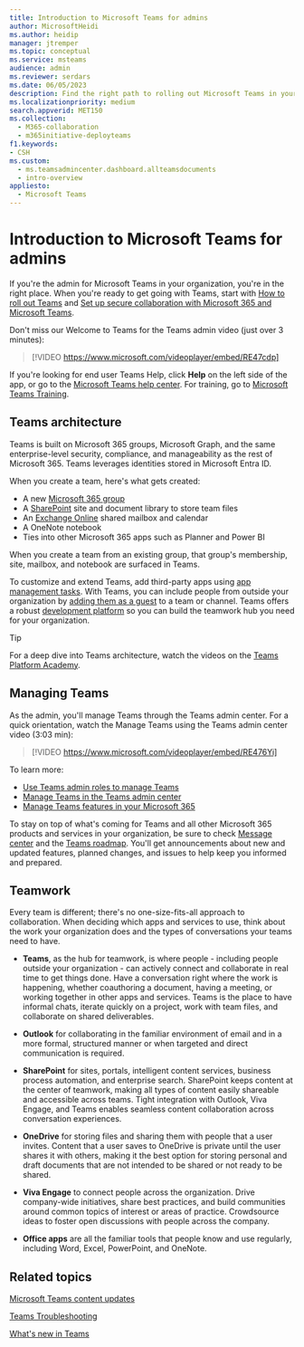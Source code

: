 ```yaml
---
title: Introduction to Microsoft Teams for admins
author: MicrosoftHeidi
ms.author: heidip
manager: jtremper
ms.topic: conceptual
ms.service: msteams
audience: admin
ms.reviewer: serdars
ms.date: 06/05/2023
description: Find the right path to rolling out Microsoft Teams in your organization. Learn about the Teams infrastructure and using Teams with Microsoft 365 or Office 365.
ms.localizationpriority: medium
search.appverid: MET150
ms.collection: 
  - M365-collaboration
  - m365initiative-deployteams
f1.keywords:
- CSH
ms.custom: 
  - ms.teamsadmincenter.dashboard.allteamsdocuments
  - intro-overview
appliesto: 
  - Microsoft Teams
---
```


# Introduction to Microsoft Teams for admins

If you're the admin for Microsoft Teams in your organization, you're in the right place. When you're ready to get going with Teams, start with [How to roll out Teams](./deploy-overview.md) and [Set up secure collaboration with Microsoft 365 and Microsoft Teams](/microsoft-365/solutions/setup-secure-collaboration-with-teams).

Don't miss our Welcome to Teams for the Teams admin video (just over 3 minutes):

> [!VIDEO https://www.microsoft.com/videoplayer/embed/RE47cdp]

If you're looking for end user Teams Help, click **Help** on the left side of the app, or go to the [Microsoft Teams help center](https://support.office.com/teams). For training, go to [Microsoft Teams Training](training-microsoft-teams-landing-page.md). 

## Teams architecture

Teams is built on Microsoft 365 groups, Microsoft Graph, and the same enterprise-level security, compliance, and manageability as the rest of Microsoft 365. Teams leverages identities stored in Microsoft Entra ID.

When you create a team, here's what gets created:
- A new [Microsoft 365 group](office-365-groups.md)
- A [SharePoint](sharepoint-onedrive-interact.md) site and document library to store team files
- An [Exchange Online](exchange-teams-interact.md) shared mailbox and calendar
- A OneNote notebook
- Ties into other Microsoft 365 apps such as Planner and Power BI

When you create a team from an existing group, that group's membership, site, mailbox, and notebook are surfaced in Teams.

To customize and extend Teams, add third-party apps using [app management tasks](apps-in-teams.md). With Teams, you can include people from outside your organization by [adding them as a guest](guest-access.md) to a team or channel. Teams offers a robust [development platform](/microsoftteams/platform) so you can build the teamwork hub you need for your organization.

> [!TIP]
> For a deep dive into Teams architecture, watch the videos on the [Teams Platform Academy](https://aka.ms/TeamsPlatformAcademy).

## Managing Teams

As the admin, you'll manage Teams through the Teams admin center. For a quick orientation, watch the Manage Teams using the Teams admin center video (3:03 min):

> [!VIDEO https://www.microsoft.com/videoplayer/embed/RE476Yi]

To learn more:

- [Use Teams admin roles to manage Teams](using-admin-roles.md)
- [Manage Teams in the Teams admin center](manage-teams-in-modern-portal.md)
- [Manage Teams features in your Microsoft 365](enable-features-office-365.md)

To stay on top of what's coming for Teams and all other Microsoft 365 products and services in your organization, be sure to check [Message center](https://admin.microsoft.com/AdminPortal/Home#/MessageCenter) and the [Teams roadmap](https://www.microsoft.com/microsoft-365/roadmap?rtc=1&filters=Microsoft%20Teams). You'll get announcements about new and updated features, planned changes, and issues to help keep you informed and prepared. 

## Teamwork

Every team is different; there's no one-size-fits-all approach to collaboration. When deciding which apps and services to use, think about the work your organization does and the types of conversations your teams need to have.

- **Teams**, as the hub for teamwork, is where people - including people outside your organization - can actively connect and collaborate in real time to get things done. Have a conversation right where the work is happening, whether coauthoring a document, having a meeting, or working together in other apps and services. Teams is the place to have informal chats, iterate quickly on a project, work with team files, and collaborate on shared deliverables. 

- **Outlook** for collaborating in the familiar environment of email and in a more formal, structured manner or when targeted and direct communication is required.

- **SharePoint** for sites, portals, intelligent content services, business process automation, and enterprise search. SharePoint keeps content at the center of teamwork, making all types of content easily shareable and accessible across teams. Tight integration with Outlook, Viva Engage, and Teams enables seamless content collaboration across conversation experiences.

- **OneDrive** for storing files and sharing them with people that a user invites. Content that a user saves to OneDrive is private until the user shares it with others, making it the best option for storing personal and draft documents that are not intended to be shared or not ready to be shared.

- **Viva Engage** to connect people across the organization. Drive company-wide initiatives, share best practices, and build communities around common topics of interest or areas of practice. Crowdsource ideas to foster open discussions with people across the company.

- **Office apps** are all the familiar tools that people know and use regularly, including Word, Excel, PowerPoint, and OneNote. 

## Related topics

[Microsoft Teams content updates](teams-updates.md)

[Teams Troubleshooting](/MicrosoftTeams/troubleshoot/teams)

[What's new in Teams](https://support.office.com/article/d7092a6d-c896-424c-b362-a472d5f105de)
